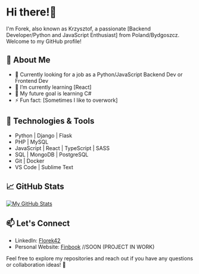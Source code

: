 # Hi there!👋

I'm Forek, also known as Krzysztof, a passionate [Backend Developer/Python and JavaScript Enthusiast] from Poland/Bydgoszcz. Welcome to my GitHub profile!

## 🚀 About Me

- 💼 Currently looking for a job as a Python/JavaScript Backend Dev or Frontend Dev
- 🌱 I’m currently learning [React]
- 👯 My future goal is learning C#
- ⚡ Fun fact: [Sometimes I like to overwork]

## 🔧 Technologies & Tools

- Python | Django | Flask
- PHP | MySQL
- JavaScript | React | TypeScript | SASS
- SQL | MongoDB | PostgreSQL 
- Git | Docker
- VS Code | Sublime Text


## 📈 GitHub Stats

[![My GitHub Stats](https://github-readme-stats.vercel.app/api?username=Florek42&show_icons=true&hide=issues&theme=radical)](https://github.com/Florek42)

## 📫 Let's Connect

- LinkedIn: [Florek42](https://www.linkedin.com/in/florek42/)
- Personal Website: [Finbook](https://) //SOON (PROJECT IN WORK)

Feel free to explore my repositories and reach out if you have any questions or collaboration ideas! 🌟

